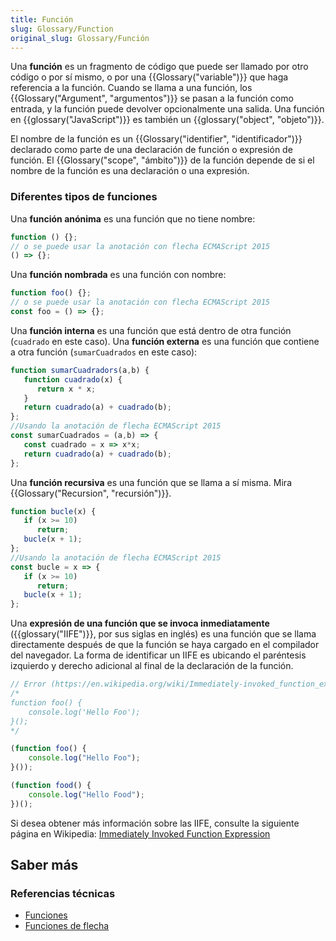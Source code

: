 ```yaml
---
title: Función
slug: Glossary/Function
original_slug: Glossary/Función
---
```


Una **función** es un fragmento de código que puede ser llamado por otro código o por sí mismo, o por una {{Glossary("variable")}} que haga referencia a la función. Cuando se llama a una función, los {{Glossary("Argument", "argumentos")}} se pasan a la función como entrada, y la función puede devolver opcionalmente una salida. Una función en {{glossary("JavaScript")}} es también un {{glossary("object", "objeto")}}.

El nombre de la función es un {{Glossary("identifier", "identificador")}} declarado como parte de una declaración de función o expresión de función. El {{Glossary("scope", "ámbito")}} de la función depende de si el nombre de la función es una declaración o una expresión.

### Diferentes tipos de funciones

Una **función anónima** es una función que no tiene nombre:

```js
function () {};
// o se puede usar la anotación con flecha ECMAScript 2015
() => {};
```

Una **función nombrada** es una función con nombre:

```js
function foo() {};
// o se puede usar la anotación con flecha ECMAScript 2015
const foo = () => {};
```

Una **función interna** es una función que está dentro de otra función (`cuadrado` en este caso). Una **función externa** es una función que contiene a otra función (`sumarCuadrados` en este caso):

```js
function sumarCuadradors(a,b) {
   function cuadrado(x) {
      return x * x;
   }
   return cuadrado(a) + cuadrado(b);
};
//Usando la anotación de flecha ECMAScript 2015
const sumarCuadrados = (a,b) => {
   const cuadrado = x => x*x;
   return cuadrado(a) + cuadrado(b);
};
```

Una **función recursiva** es una función que se llama a sí misma. Mira {{Glossary("Recursion", "recursión")}}.

```js
function bucle(x) {
   if (x >= 10)
      return;
   bucle(x + 1);
};
//Usando la anotación de flecha ECMAScript 2015
const bucle = x => {
   if (x >= 10)
      return;
   bucle(x + 1);
};
```

Una **expresión de una función que se invoca inmediatamente** ({{glossary("IIFE")}}, por sus siglas en inglés) es una función que se llama directamente después de que la función se haya cargado en el compilador del navegador. La forma de identificar un IIFE es ubicando el paréntesis izquierdo y derecho adicional al final de la declaración de la función.

```js
// Error (https://en.wikipedia.org/wiki/Immediately-invoked_function_expression)
/*
​function foo() {
    console.log('Hello Foo');
}();
*/

(function foo() {
    console.log("Hello Foo");
}());

(function food() {
    console.log("Hello Food");
})();
```

Si desea obtener más información sobre las IIFE, consulte la siguiente página en Wikipedia: [Immediately Invoked Function Expression](https://en.wikipedia.org/wiki/Immediately-invoked_function_expression)

## Saber más

### Referencias técnicas

- [Funciones](/en-US/docs/Web/JavaScript/Guide/Functions)
- [Funciones de flecha](/en-US/docs/Web/JavaScript/Reference/Functions/Arrow_functions)
